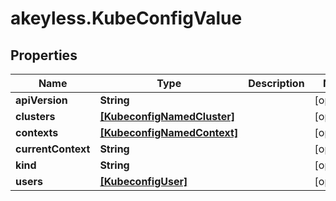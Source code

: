 # akeyless.KubeConfigValue

## Properties

Name | Type | Description | Notes
------------ | ------------- | ------------- | -------------
**apiVersion** | **String** |  | [optional] 
**clusters** | [**[KubeconfigNamedCluster]**](KubeconfigNamedCluster.md) |  | [optional] 
**contexts** | [**[KubeconfigNamedContext]**](KubeconfigNamedContext.md) |  | [optional] 
**currentContext** | **String** |  | [optional] 
**kind** | **String** |  | [optional] 
**users** | [**[KubeconfigUser]**](KubeconfigUser.md) |  | [optional] 


